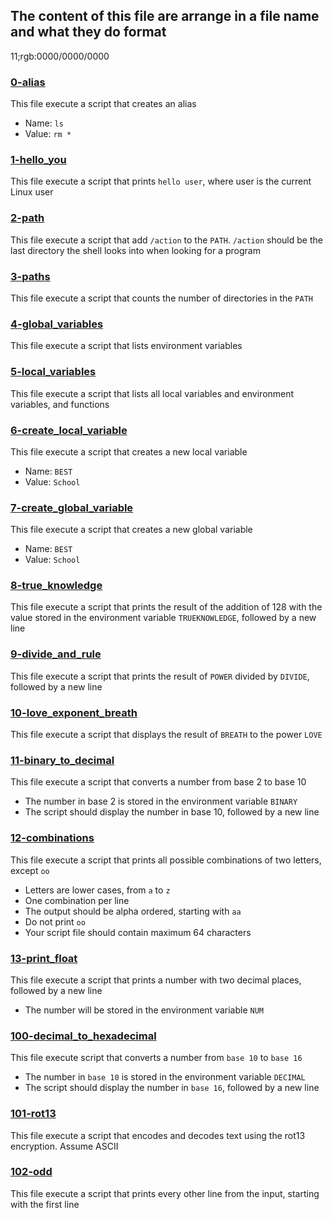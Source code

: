 ## The content of this file are arrange in a file name and what they do format
11;rgb:0000/0000/0000
### [0-alias](0-alias)
This file execute a script that creates an alias
* Name: `ls`
* Value: `rm *`

### [1-hello_you](1-hello_you)
This file execute a script that prints `hello user`, where user is the current Linux user

### [2-path](2-path)
This file execute a script that add `/action` to the `PATH`. `/action` should be the last directory the shell looks into when looking for a program

### [3-paths](3-paths)
This file execute a script that counts the number of directories in the `PATH`

### [4-global_variables](4-global_variables)
This file execute a script that lists environment variables

### [5-local_variables](5-local_variables)
This file execute a script that lists all local variables and environment variables, and functions

### [6-create_local_variable](6-create_local_variable)
This file execute a script that creates a new local variable
* Name: `BEST`
* Value: `School`

### [7-create_global_variable](7-create_global_variable)
This file execute a script that creates a new global variable
* Name: `BEST`
* Value: `School`

### [8-true_knowledge](8-true_knowledge)
This file execute a script that prints the result of the addition of 128 with the value stored in the environment variable `TRUEKNOWLEDGE`, followed by a new line

### [9-divide_and_rule](9-divide_and_rule)
This file execute a script that prints the result of `POWER` divided by `DIVIDE`, followed by a new line

### [10-love_exponent_breath](10-love_exponent_breath)
This file execute a script that displays the result of `BREATH` to the power `LOVE`

### [11-binary_to_decimal](11-binary_to_decimal)
This file execute a script that converts a number from base 2 to base 10
* The number in base 2 is stored in the environment variable `BINARY`
* The script should display the number in base 10, followed by a new line

### [12-combinations](12-combinations)
This file execute a script that prints all possible combinations of two letters, except `oo`
* Letters are lower cases, from `a` to `z`
* One combination per line
* The output should be alpha ordered, starting with `aa`
* Do not print `oo`
* Your script file should contain maximum 64 characters

### [13-print_float](13-print_float)
This file execute a script that prints a number with two decimal places, followed by a new line
* The number will be stored in the environment variable `NUM`

### [100-decimal_to_hexadecimal](100-decimal_to_hexadecimal)
This file execute script that converts a number from `base 10` to `base 16`
* The number in `base 10` is stored in the environment variable `DECIMAL`
* The script should display the number in `base 16`, followed by a new line

### [101-rot13](101-rot13)
This file execute a script that encodes and decodes text using the rot13 encryption. Assume ASCII

### [102-odd](102-odd)
This file execute a script that prints every other line from the input, starting with the first line